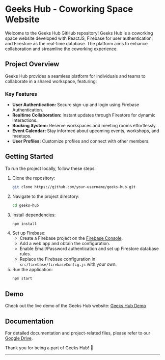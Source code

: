 # Geeks Hub - Coworking Space Website

Welcome to the Geeks Hub GitHub repository! Geeks Hub is a coworking space website developed with ReactJS, Firebase for user authentication, and Firestore as the real-time database. The platform aims to enhance collaboration and streamline the coworking experience.

## Project Overview

Geeks Hub provides a seamless platform for individuals and teams to collaborate in a shared workspace, featuring:

### Key Features

- **User Authentication:** Secure sign-up and login using Firebase Authentication.
- **Realtime Collaboration:** Instant updates through Firestore for dynamic interactions.
- **Booking System:** Reserve workspaces and meeting rooms effortlessly.
- **Event Calendar:** Stay informed about upcoming events, workshops, and meetups.
- **User Profiles:** Customize profiles and connect with other members.

## Getting Started

To run the project locally, follow these steps:

1. Clone the repository:
   ```bash
   git clone https://github.com/your-username/geeks-hub.git
   ```
2. Navigate to the project directory:
   ```bash
   cd geeks-hub
   ```
3. Install dependencies:
   ```bash
   npm install
   ```
4. Set up Firebase:
   - Create a Firebase project on the [Firebase Console](https://console.firebase.google.com/).
   - Add a web app and obtain the configuration.
   - Enable Email/Password authentication and set up Firestore database rules.
   - Replace the Firebase configuration in `src/firebase/firebaseConfig.js` with your own.
5. Run the application:
   ```bash
   npm start
   ```

## Demo

Check out the live demo of the Geeks Hub website: [Geeks Hub Demo](https://geeks-kareem2002-k.vercel.app/)

## Documentation

For detailed documentation and project-related files, please refer to our [Google Drive](https://drive.google.com/drive/folders/1slgwn_9HXdq1Pa5mvNaA088j3qVcxEDR?usp=sharing).

Thank you for being a part of Geeks Hub! 🚀

--- 
